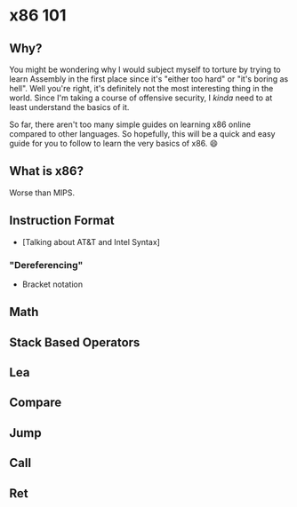 # x86 101

## Why?

You might be wondering why I would subject myself to torture by trying to learn Assembly in the first place since it's "either too hard" or  "it's boring as hell". Well you're right, it's definitely not the most interesting thing in the world. Since I'm taking a course of offensive security, I *kinda* need to at least understand the basics of it.

So far, there aren't too many simple guides on learning x86 online compared to other languages. So hopefully, this will be a quick and easy guide for you to follow  to learn the very basics of x86. :smile:

## What is x86?

Worse than MIPS.

## Instruction Format

* [Talking about AT&T and Intel Syntax]

### "Dereferencing"

* Bracket notation

## Math

## Stack Based Operators

## Lea

## Compare

## Jump

## Call

## Ret